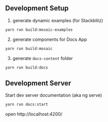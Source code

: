 
## Development Setup
1. generate dynamic examples (for Stackblitz)
```bash
yarn run build:mosaic-examples
```

2. generate components for Docs App
```bash
yarn run build:mosaic
``` 
3. generate `docs-content` folder
```bash
yarn run build:docs
```


## Development Server
Start dev server documentation (aka ng serve)

```bash
yarn run docs:start 
```

open http://localhost:4200/